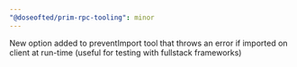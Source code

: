 ```yaml
---
"@doseofted/prim-rpc-tooling": minor
---
```


New option added to preventImport tool that throws an error if imported on client at run-time (useful for testing with
fullstack frameworks)
